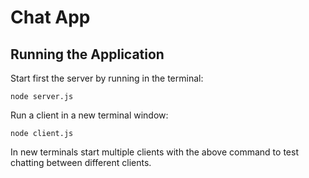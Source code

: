 # Chat App

## Running the Application

Start first the server by running in the terminal:

```
node server.js
```

Run a client in a new terminal window:

```
node client.js
```

In new terminals start multiple clients with the above command to test chatting between different clients.
